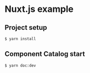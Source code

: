 # Nuxt.js example

## Project setup
```
$ yarn install
```

## Component Catalog start

```bash
$ yarn doc:dev
```